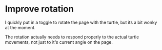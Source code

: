 Improve rotation
================

I quickly put in a toggle to rotate the page with the turtle, but its a bit wonky at the moment.

The rotation actually needs to respond properly to the actual turtle movements, not just to it's current angle on the page.



